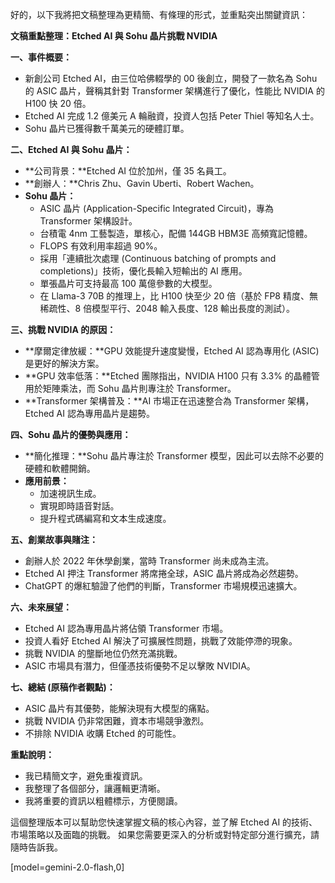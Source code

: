 好的，以下我將把文稿整理為更精簡、有條理的形式，並重點突出關鍵資訊：

**文稿重點整理：Etched AI 與 Sohu 晶片挑戰 NVIDIA**

**一、事件概要：**

*   新創公司 Etched AI，由三位哈佛輟學的 00 後創立，開發了一款名為 Sohu 的 ASIC 晶片，聲稱其針對 Transformer 架構進行了優化，性能比 NVIDIA 的 H100 快 20 倍。
*   Etched AI 完成 1.2 億美元 A 輪融資，投資人包括 Peter Thiel 等知名人士。
*   Sohu 晶片已獲得數千萬美元的硬體訂單。

**二、Etched AI 與 Sohu 晶片：**

*   **公司背景：**Etched AI 位於加州，僅 35 名員工。
*   **創辦人：**Chris Zhu、Gavin Uberti、Robert Wachen。
*   **Sohu 晶片：**
    *   ASIC 晶片 (Application-Specific Integrated Circuit)，專為 Transformer 架構設計。
    *   台積電 4nm 工藝製造，單核心，配備 144GB HBM3E 高頻寬記憶體。
    *   FLOPS 有效利用率超過 90%。
    *   採用「連續批次處理 (Continuous batching of prompts and completions)」技術，優化長輸入短輸出的 AI 應用。
    *   單張晶片可支持最高 100 萬億參數的大模型。
    *   在 Llama-3 70B 的推理上，比 H100 快至少 20 倍（基於 FP8 精度、無稀疏性、8 倍模型平行、2048 輸入長度、128 輸出長度的測試）。

**三、挑戰 NVIDIA 的原因：**

*   **摩爾定律放緩：**GPU 效能提升速度變慢，Etched AI 認為專用化 (ASIC) 是更好的解決方案。
*   **GPU 效率低落：**Etched 團隊指出，NVIDIA H100 只有 3.3% 的晶體管用於矩陣乘法，而 Sohu 晶片則專注於 Transformer。
*   **Transformer 架構普及：**AI 市場正在迅速整合為 Transformer 架構，Etched AI 認為專用晶片是趨勢。

**四、Sohu 晶片的優勢與應用：**

*   **簡化推理：**Sohu 晶片專注於 Transformer 模型，因此可以去除不必要的硬體和軟體開銷。
*   **應用前景：**
    *   加速視訊生成。
    *   實現即時語音對話。
    *   提升程式碼編寫和文本生成速度。

**五、創業故事與賭注：**

*   創辦人於 2022 年休學創業，當時 Transformer 尚未成為主流。
*   Etched AI 押注 Transformer 將席捲全球，ASIC 晶片將成為必然趨勢。
*   ChatGPT 的爆紅驗證了他們的判斷，Transformer 市場規模迅速擴大。

**六、未來展望：**

*   Etched AI 認為專用晶片將佔領 Transformer 市場。
*   投資人看好 Etched AI 解決了可擴展性問題，挑戰了效能停滯的現象。
*   挑戰 NVIDIA 的壟斷地位仍然充滿挑戰。
*   ASIC 市場具有潛力，但僅憑技術優勢不足以擊敗 NVIDIA。

**七、總結 (原稿作者觀點)：**

*   ASIC 晶片有其優勢，能解決現有大模型的痛點。
*   挑戰 NVIDIA 仍非常困難，資本市場競爭激烈。
*   不排除 NVIDIA 收購 Etched 的可能性。

**重點說明：**

*   我已精簡文字，避免重複資訊。
*   我整理了各個部分，讓邏輯更清晰。
*   我將重要的資訊以粗體標示，方便閱讀。

這個整理版本可以幫助您快速掌握文稿的核心內容，並了解 Etched AI 的技術、市場策略以及面臨的挑戰。 如果您需要更深入的分析或對特定部分進行擴充，請隨時告訴我。

[model=gemini-2.0-flash,0]
